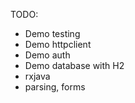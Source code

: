 TODO:

* Demo testing
* Demo httpclient
* Demo auth
* Demo database with H2
* rxjava
* parsing, forms
